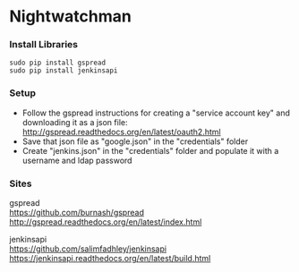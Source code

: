 # Nightwatchman

### Install Libraries

`sudo pip install gspread`      
`sudo pip install jenkinsapi`

### Setup

* Follow the gspread instructions for creating a "service account key" and downloading it as a json file: http://gspread.readthedocs.org/en/latest/oauth2.html  
* Save that json file as "google.json" in the "credentials" folder
* Create "jenkins.json" in the "credentials" folder and populate it with a username and ldap password

### Sites

gspread  
https://github.com/burnash/gspread  
http://gspread.readthedocs.org/en/latest/index.html

jenkinsapi  
https://github.com/salimfadhley/jenkinsapi  
https://jenkinsapi.readthedocs.org/en/latest/build.html
